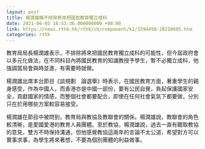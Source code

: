 ```yaml
---
layout: post
title: 楊潤雄稱不排除將來把國民教育獨立成科
date: 2021-06-05 16:53:36.000000000 +08:00
link: https://news.rthk.hk/rthk/ch/component/k2/1594450-20210605.htm
categories: rthk
---
```


教育局局長楊潤雄表示，不排除將來把國民教育獨立成科的可能性，但今屆政府會以多元化做法，在不同科目內將國民教育的知識教授予學生，暫不必獨立成科，他強調當局會與時並進，有需要時就做。

楊潤雄出席本台節目《談規劃　論選舉》時表示，在國民教育方面，著重學生的親身感受，作為中國人，而香港亦是中國一部份，要有公民自覺，負起保護國家安全，貢獻國家的情感，而整個社會都要配合，即使在任何社會氣氛下都要做，分別只在於用哪些方案較容易接受。

楊潤雄在節目中被問到，教育局與教協及教聯會的關係。楊潤雄說，教聯會的角色較清晰，是愛國愛港的教育人員團體。至於教協，楊潤雄說，過去一直有聽取教協的意見，雙方不時保持溝通，但他感覺教協這兩年的言論不太公道，希望對方可以實事求事，為學生將來著想，不要為個別團體的利益做事。

